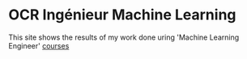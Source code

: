 # OCR Ingénieur Machine Learning

This site shows the results of my work done uring 'Machine Learning Engineer' [courses](https://openclassrooms.com/fr/paths/148-ingenieur-machine-learning)


